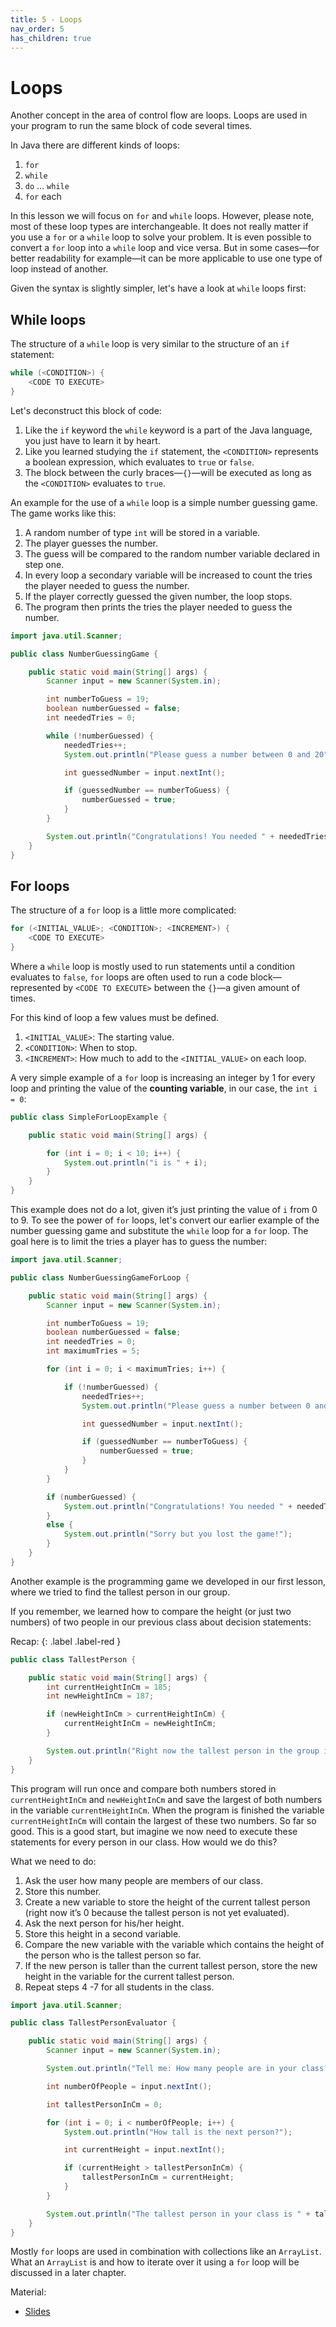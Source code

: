 ```yaml
---
title: 5 - Loops
nav_order: 5
has_children: true
---
```


# Loops

Another concept in the area of control flow are loops. Loops are used in your program to run the same block of code several times.

In Java there are different kinds of loops:

1. `for`
2. `while`
3. `do` ... `while`
4. `for` each

In this lesson we will focus on `for` and `while` loops. However, please note, most of these loop types are interchangeable.
It does not really matter if you use a `for` or a `while` loop to solve your problem.
It is even possible to convert a `for` loop into a `while` loop and vice versa.
But in some cases—for better readability for example—it can be more applicable to use one type of loop instead of another.

Given the syntax is slightly simpler, let's have a look at `while` loops first:

## While loops

The structure of a `while` loop is very similar to the structure of an `if` statement:

```java
while (<CONDITION>) {
    <CODE TO EXECUTE>
}
```

Let's deconstruct this block of code:

1. Like the `if` keyword the `while` keyword is a part of the Java language, you just have to learn it by heart.
2. Like you learned studying the `if` statement, the `<CONDITION>` represents a boolean expression, which evaluates to `true` or `false`.
3. The block between the curly braces—`{}`—will be executed as long as the `<CONDITION>` evaluates to `true`.

An example for the use of a `while` loop is a simple number guessing game. The game works like this:

1. A random number of type `int` will be stored in a variable.
2. The player guesses the number. 
3. The guess will be compared to the random number variable declared in step one.
4. In every loop a secondary variable will be increased to count the tries the player needed to guess the number.
4. If the player correctly guessed the given number, the loop stops.
5. The program then prints the tries the player needed to guess the number.

```java
import java.util.Scanner;

public class NumberGuessingGame {

    public static void main(String[] args) {
        Scanner input = new Scanner(System.in);

        int numberToGuess = 19;
        boolean numberGuessed = false;
        int neededTries = 0;

        while (!numberGuessed) {
            neededTries++;
            System.out.println("Please guess a number between 0 and 20");

            int guessedNumber = input.nextInt();

            if (guessedNumber == numberToGuess) {
                numberGuessed = true;
            }
        }

        System.out.println("Congratulations! You needed " + neededTries + " tries to guess the given number!");
    }
}
```

## For loops

The structure of a `for` loop is a little more complicated:

```java
for (<INITIAL_VALUE>; <CONDITION>; <INCREMENT>) {
    <CODE TO EXECUTE>
}
```

Where a `while` loop is mostly used to run statements until a condition evaluates to `false`, `for` loops are often used to run a code block—represented by `<CODE TO EXECUTE>` between the `{}`—a given amount of times.

For this kind of loop a few values must be defined.

1. `<INITIAL_VALUE>`: The starting value.
2. `<CONDITION>`: When to stop.
3. `<INCREMENT>`: How much to add to the `<INITIAL_VALUE>` on each loop.

A very simple example of a `for` loop is increasing an integer by 1 for every loop
and printing the value of the **counting variable**, in our case, the `int i = 0`:

```java
public class SimpleForLoopExample {

    public static void main(String[] args) {

        for (int i = 0; i < 10; i++) {
            System.out.println("i is " + i);
        }
    }
}
```

This example does not do a lot, given it’s just printing the value of `i` from 0 to 9. 
To see the power of `for` loops, let's convert our earlier example of the number guessing game and substitute the `while` loop for a `for` loop.
The goal here is to limit the tries a player has to guess the number:

```java
import java.util.Scanner;

public class NumberGuessingGameForLoop {

    public static void main(String[] args) {
        Scanner input = new Scanner(System.in);

        int numberToGuess = 19;
        boolean numberGuessed = false;
        int neededTries = 0;
        int maximumTries = 5;

        for (int i = 0; i < maximumTries; i++) {

            if (!numberGuessed) {
                neededTries++;
                System.out.println("Please guess a number between 0 and 20");

                int guessedNumber = input.nextInt();

                if (guessedNumber == numberToGuess) {
                    numberGuessed = true;
                }
            }
        }

        if (numberGuessed) {
            System.out.println("Congratulations! You needed " + neededTries + " tries to guess the given number!");
        }
        else {
            System.out.println("Sorry but you lost the game!");
        }
    }
}
```

Another example is the programming game we developed in our first lesson, where we tried to find the tallest person in our group. 

If you remember, we learned how to compare the height (or just two numbers) of two people in our previous class about decision statements:

Recap:
{: .label .label-red }

```java
public class TallestPerson {

    public static void main(String[] args) {
        int currentHeightInCm = 185;
        int newHeightInCm = 187;        

        if (newHeightInCm > currentHeightInCm) {
            currentHeightInCm = newHeightInCm;
        }

        System.out.println("Right now the tallest person in the group is " + currentHeightInCm + "cm tall!");
    }
}
```

This program will run once and compare both numbers stored in `currentHeightInCm` and `newHeightInCm` and
save the largest of both numbers in the variable `currentHeightInCm`. When the program is finished the variable
`currentHeightInCm` will contain the largest of these two numbers. So far so good.
This is a good start, but imagine we now need to execute these statements for every person in our class. How would we do this?

What we need to do:

1. Ask the user how many people are members of our class.
2. Store this number. 
3. Create a new variable to store the height of the current tallest person (right now it’s 0 because the tallest person is not yet evaluated).
4. Ask the next person for his/her height.
5. Store this height in a second variable.
6. Compare the new variable with the variable which contains the height of the person who is the tallest person so far.
7. If the new person is taller than the current tallest person, store the new height in the variable for the current tallest person.
8. Repeat steps 4 -7 for all students in the class.

```java
import java.util.Scanner;

public class TallestPersonEvaluator {

    public static void main(String[] args) {
        Scanner input = new Scanner(System.in);

        System.out.println("Tell me: How many people are in your class?");

        int numberOfPeople = input.nextInt();

        int tallestPersonInCm = 0;

        for (int i = 0; i < numberOfPeople; i++) {
            System.out.println("How tall is the next person?");

            int currentHeight = input.nextInt();

            if (currentHeight > tallestPersonInCm) {
                tallestPersonInCm = currentHeight;
            }
        }

        System.out.println("The tallest person in your class is " + tallestPersonInCm + " cm tall!");
    }
}
```

Mostly `for` loops are used in combination with collections like an `ArrayList`.
What an `ArrayList` is and how to iterate over it using a `for` loop will be discussed in a later chapter.

Material:
- [Slides](https://drive.google.com/open?id=1rXD7s4BHbhagSCYkUmzy8VBnzEBWFUSoOUEWA01ZLlU)
